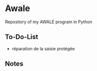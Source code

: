 # Awale
Repository of my AWALE program in Python

## To-Do-List
- réparation de la saisie protégée

## Notes
